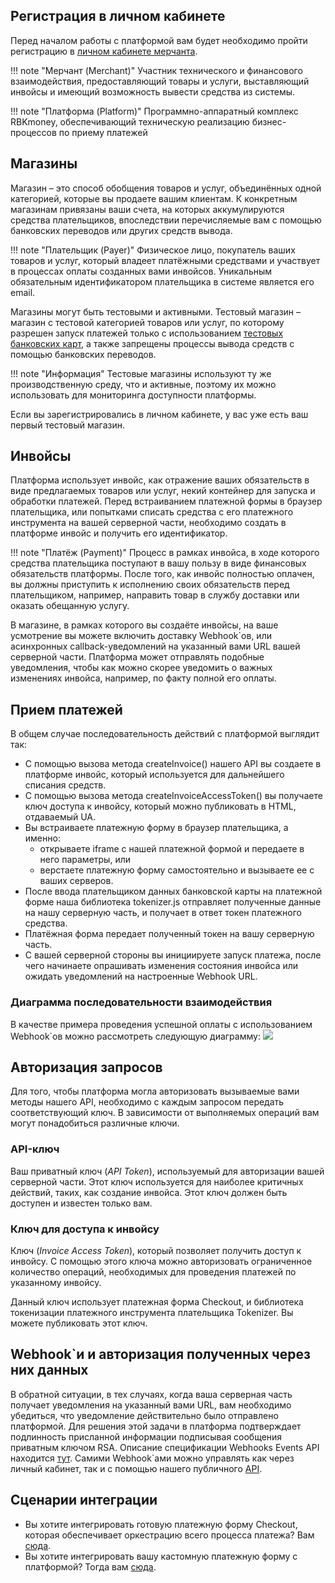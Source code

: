 ## Регистрация в личном кабинете

Перед началом работы с платформой вам будет необходимо пройти регистрацию в [личном кабинете мерчанта](https://dashboard.rbk.money/). 

!!! note "Мерчант (Merchant)"
    Участник технического и финансового взаимодействия, предоставляющий товары и услуги, выставляющий инвойсы и имеющий возможность вывести средства из системы.

!!! note "Платформа (Platform)"
    Программно-аппаратный комплекс RBKmoney, обеспечивающий техническую реализацию бизнес-процессов по приему платежей

## Магазины

Магазин – это способ обобщения товаров и услуг, объединённых одной категорией, которые вы продаете вашим клиентам. К конкретным магазинам привязаны ваши счета, на которых аккумулируются средства плательщиков, впоследствии перечисляемые вам с помощью банковских переводов или других средств вывода.

!!! note "Плательщик (Payer)"
    Физическое лицо, покупатель ваших товаров и услуг, который владеет платёжными средствами и участвует в процессах оплаты созданных вами инвойсов. Уникальным обязательным идентификатором плательщика в системе является его email.

Магазины могут быть тестовыми и активными. Тестовый магазин – магазин с тестовой категорией товаров или услуг, по которому разрешен запуск платежей только с использованием [тестовых банковских карт](/refs/testcards/), а также запрещены процессы вывода средств с помощью банковских переводов.

!!! note "Информация"
    Тестовые магазины используют ту же производственную среду, что и активные, поэтому их можно использовать для мониторинга доступности платформы.

Если вы зарегистрировались в личном кабинете, у вас уже есть ваш первый тестовый магазин.

## Инвойсы

Платформа использует инвойс, как отражение ваших обязательств в виде предлагаемых товаров или услуг, некий контейнер для запуска и обработки платежей. Перед встраиванием платежной формы в браузер плательщика, или попытками списать средства с его платежного инструмента на вашей серверной части, необходимо создать в платформе инвойс и получить его идентификатор.

!!! note "Платёж (Payment)"
    Процесс в рамках инвойса, в ходе которого средства плательщика поступают в вашу пользу в виде финансовых обязательств платформы. После того, как инвойс полностью оплачен, вы должны приступить к исполнению своих обязательств перед плательщиком, например, направить товар в службу доставки или оказать обещанную услугу.

В магазине, в рамках которого вы создаёте инвойсы, на ваше усмотрение вы можете включить доставку Webhook`ов, или асинхронных callback-уведомлений на указанный вами URL вашей серверной части. Платформа может отправлять подобные уведомления, чтобы как можно скорее уведомить о важных изменениях инвойса, например, по факту полной его оплаты.

## Прием платежей

В общем случае последовательность действий с платформой выглядит так:

- С помощью вызова метода createInvoice() нашего API вы создаете в платформе инвойс, который используется для дальнейшего списания средств.
- С помощью вызова метода createInvoiceAccessToken() вы получаете ключ доступа к инвойсу, который можно публиковать в HTML, отдаваемый UA.
- Вы встраиваете платежную форму в браузер плательщика, а именно:
    - открываете iframe с нашей платежной формой и передаете в него параметры, или
    - верстаете платежную форму самостоятельно и вызываете ее с ваших серверов.
- После ввода плательщиком данных банковской карты на платежной форме наша библиотека tokenizer.js отправляет полученные данные на нашу серверную часть, и получает в ответ токен платежного средства.
- Платёжная форма передает полученный токен на вашу серверную часть.
- С вашей серверной стороны вы инициируете запуск платежа, после чего начинаете опрашивать изменения состояния инвойса или ожидать уведомлений на настроенные Webhook URL.

### Диаграмма последовательности взаимодействия

В качестве примера проведения успешной оплаты с использованием Webhook`ов можно рассмотреть следующую диаграмму:
<a href="/docs/wsd/custom_form_w_cb.png" data-lightbox="custom_form_w_cb.png" data-title="custom_form_w_cb.png"><img src="/docs/wsd/custom_form_w_cb.png"></a>

## Авторизация запросов

Для того, чтобы платформа могла авторизовать вызываемые вами методы нашего API, необходимо с каждым запросом передать соответствующий ключ. В зависимости от выполняемых операций вам могут понадобиться различные ключи.

### API-ключ

Ваш приватный ключ (_API Token_), используемый для авторизации вашей серверной части. Этот ключ используется для наиболее критичных действий, таких, как создание инвойса. Этот ключ должен быть доступен и известен только вам.

### Ключ для доступа к инвойсу

Ключ (_Invoice Access Token_), который позволяет получить доступ к инвойсу. С помощью этого ключа можно авторизовать ограниченное количество операций, необходимых для проведения платежей по указанному инвойсу.

Данный ключ использует платежная форма Checkout, и библиотека токенизации платежного инструмента плательщика Tokenizer. Вы можете публиковать этот ключ.

## Webhook`и и авторизация полученных через них данных

В обратной ситуации, в тех случаях, когда ваша серверная часть получает уведомления на указанный вами URL, вам необходимо убедиться, что уведомление действительно было отправлено платформой. Для решения этой задачи в платформа подтверждает подлинность присланной информации подписывая сообщения приватным ключом RSA. Описание спецификации Webhooks Events API находится [тут](https://rbkmoney.github.io/webhooks-events-api).
Самими Webhook`ами можно управлять как через личный кабинет, так и с помощью нашего публичного [API](https://rbkmoney.github.io/api/#Webhooks).

## Сценарии интеграции

- Вы хотите интегрировать готовую платежную форму Checkout, которая обеспечивает оркестрацию всего процесса платежа? Вам [сюда](/integrations/checkout).
- Вы хотите интегрировать вашу кастомную платежную форму с платформой? Тогда вам [сюда](/integrations/tokenizer).
